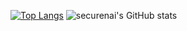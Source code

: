 [![Top Langs](https://github-readme-stats.vercel.app/api/top-langs/?username=securenai&layout=compact)](https://github.com/anuraghazra/github-readme-stats)
![securenai's GitHub stats](https://github-readme-stats.vercel.app/api?username=securenai&count_private=true&show_icons=true&theme=tokyonight)

<!--
**securenai/securenai** is a ✨ _special_ ✨ repository because its `README.md` (this file) appears on your GitHub profile.

Here are some ideas to get you started:

- 🔭 I’m currently working on ...
- 🌱 I’m currently learning ...
- 👯 I’m looking to collaborate on ...
- 🤔 I’m looking for help with ...
- 💬 Ask me about ...
- 📫 How to reach me: ...
- 😄 Pronouns: ...
- ⚡ Fun fact: ...
-->
